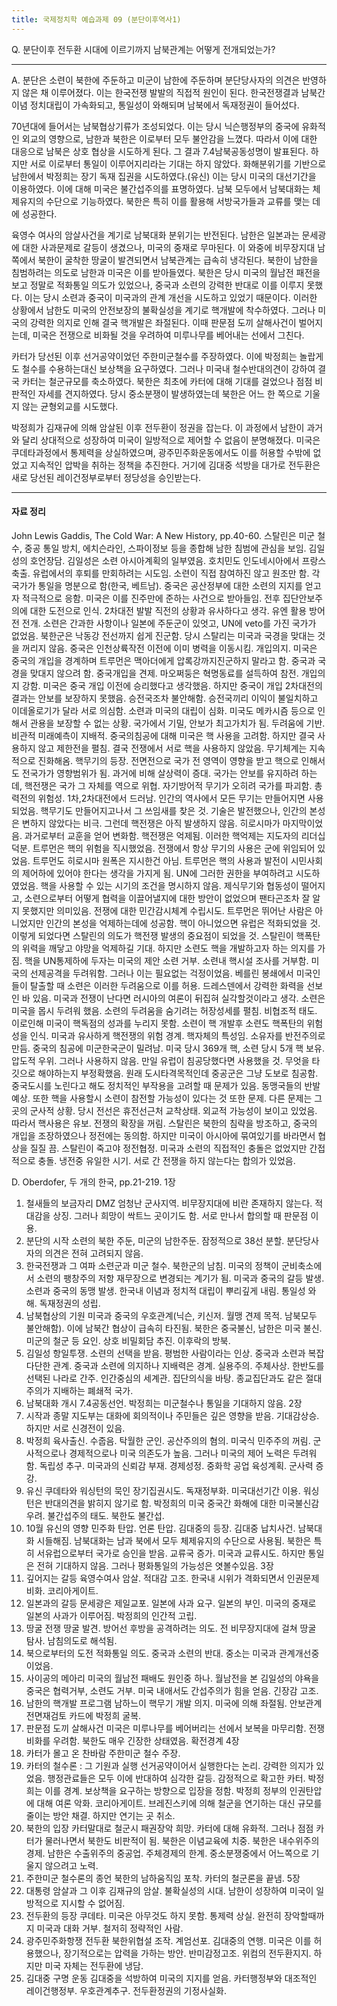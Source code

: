 ```yaml
---
title: 국제정치학 예습과제 09 (분단이후역사1)
---
```


Q. 분단이후 전두환 시대에 이르기까지 남북관계는 어떻게 전개되었는가?

---

A. 분단은 소련이 북한에 주둔하고 미군이 남한에 주둔하며 분단당사자의 의견은 반영하지 않은 채 이루어졌다. 이는 한국전쟁 발발의 직접적 원인이 된다. 한국전쟁결과 남북간 이념 정치대립이 가속화되고, 통일성이 와해되며 남북에서 독재정권이 들어섰다.

70년대에 들어서는 남북협상기류가 조성되었다. 이는 당시 닉슨행정부의 중국에 유화적인 외교의 영향으로, 남한과 북한은 이로부터 모두 불안감을 느꼈다. 따라서 이에 대한 대응으로 남북은 상호 협상을 시도하게 된다. 그 결과 7.4남북공동성명이 발표된다. 하지만 서로 이로부터 통일이 이루어지리라는 기대는 하지 않았다. 화해분위기를 기반으로 남한에서 박정희는 장기 독재 집권을 시도하였다.(유신) 이는 당시 미국의 대선기간을 이용하였다. 이에 대해 미국은 불간섭주의를 표명하였다. 남북 모두에서 남북대화는 체제유지의 수단으로 기능하였다. 북한은 특히 이를 활용해 서방국가들과 교류를 맺는 데에 성공한다.

육영수 여사의 암살사건을 계기로 남북대화 분위기는 반전된다. 남한은 일본과는 문세광에 대한 사과문제로 갈등이 생겼으나, 미국의 중재로 무마된다. 이 와중에 비무장지대 남쪽에서 북한이 굴착한 땅굴이 발견되면서 남북관계는 급속히 냉각된다. 북한이 남한을 침범하려는 의도로 남한과 미국은 이를 받아들였다. 북한은 당시 미국의 월남전 패전을 보고 정말로 적화통일 의도가 있었으나, 중국과 소련의 강력한 반대로 이를 이루지 못했다. 이는 당시 소련과 중국이 미국과의 관계 개선을 시도하고 있었기 때문이다. 이러한 상황에서 남한도 미국의 안전보장의 불확실성을 계기로 핵개발에 착수하였다. 그러나 미국의 강력한 의지로 인해 결국 핵개발은 좌절된다. 이때 판문점 도끼 살해사건이 벌어지는데, 미국은 전쟁으로 비화될 것을 우려하여 미루나무를 베어내는 선에서 그친다.

카터가 당선된 이후 선거공약이었던 주한미군철수를 주장하였다. 이에 박정희는 놀랍게도 철수를 수용하는대신 보상책을 요구하였다. 그러나 미국내 철수반대의견이 강하여 결국 카터는 철군규모를 축소하였다. 북한은 최초에 카터에 대해 기대를 걸었으나 점점 비판적인 자세를 견지하였다. 당시 중소분쟁이 발생하였는데 북한은 어느 한 쪽으로 기울지 않는 균형외교를 시도했다.

박정희가 김재규에 의해 암살된 이후 전두환이 정권을 잡는다. 이 과정에서 남한이 과거와 달리 상대적으로 성장하여 미국이 일방적으로 제어할 수 없음이 분명해졌다. 미국은 쿠데타과정에서 통제력을 상실하였으며, 광주민주화운동에서도 이를 허용할 수밖에 없었고 지속적인 압박을 취하는 정책을 추진한다. 거기에 김대중 석방을 대가로 전두환은 새로 당선된 레이건정부로부터 정당성을 승인받는다.

---

#### 자료 정리

John Lewis Gaddis, The Cold War: A New History, pp.40-60.
스탈린은 미군 철수, 중공 통일 방치, 에치슨라인, 스파이정보 등을 종합해 남한 침범에 관심을 보임. 김일성의 호언장담.
김일성은 소련 아시아계획의 일부였음. 호치민도 인도네시아에서 프랑스 축출. 유럽에서의 후퇴를 만회하려는 시도임. 소련이 직접 참여하진 않고 원조만 함. 각 국가가 통일을 명분으로 함(한국, 베트남). 중국은 공산정부에 대한 소련의 지지를 얻고자 적극적으로 응함.
미국은 이를 진주만에 준하는 사건으로 받아들임. 전후 집단안보주의에 대한 도전으로 인식. 2차대전 발발 직전의 상황과 유사하다고 생각. 유엔 활용 방어전 전개.
소련은 간과한 사항이나 일본에 주둔군이 있엇고, UN에 veto를 가진 국가가 없었음. 북한군은 낙동강 전선까지 쉽게 진군함.
당시 스탈리는 미국과 국경을 맞대는 것을 꺼리지 않음. 중국은 인천상륙작전 이전에 이미 병력을 이동시킴. 개입의지. 미국은 중국의 개입을 경계하며 트루먼은 맥아더에게 압록강까지진군하지 말라고 함. 중국과 국경을 맞대지 않으려 함. 중국개입을 견제. 마오쩌둥은 혁명동료를 설득하여 참전. 개입의지 강함.
미국은 중국 개입 이전에 승리했다고 생각했음. 하지만 중국이 개입
2차대전의 결과는 안보를 보장하지 못했음. 승전국조차 불안해함. 승전국끼리 이익이 불일치하고 이데올로기가 달라 서로 의심함. 소련과 미국의 대립이 심화. 미국도 메카시즘 등으로 인해서 관용을 보장할 수 없는 상황.
국가에서 기밀, 안보가 최고가치가 됨. 두려움에 기반. 비관적 미래예측이 지배적.
중국의침공에 대해 미국은 핵 사용을 고려함. 하지만 결국 사용하지 않고 제한전을 펼침.
결국 전쟁에서 서로 핵을 사용하지 않았음.
무기체계는 지속적으로 진화해옴. 핵무기의 등장. 전면전으로 국가 전 영역이 영향을 받고 핵으로 인해서도 전국가가 영향범위가 됨. 과거에 비해 살상력이 증대.
국가는 안보를 유지하려 하는데, 핵전쟁은 국가 그 자체를 역으로 위협. 자기방어적 무기가 오히려 국가를 파괴함.
총력전의 위험성. 1차,2차대전에서 드러남.
인간의 역사에서 모든 무기는 만들어지면 사용되었음. 핵무기도 만들어지고나서 그 쓰임새를 찾은 것. 기술은 발전했으나, 인간의 본성은 변하지 않았다는 비극.
그런데 핵전쟁은 아직 발생하지 않음. 히로시마가 마지막이었음. 과거로부터 교훈을 얻어 변화함. 핵전쟁은 억제됨.
이러한 핵억제는 지도자의 리더십 덕분. 트루먼은 핵의 위험을 직시했었음. 전쟁에서 항상 무기의 사용은 군에 위임되어 있었음. 트루먼도 히로시마 원폭은 지시한건 아님.
트루먼은 핵의 사용과 발전이 시민사회의 제어하에 있어야 한다는 생각을 가지게 됨. UN에 그러한 권한을 부여하려고 시도하였었음. 핵을 사용할 수 있는 시기의 조건을 명시하지 않음.
제식무기와 협동성이 떨어지고, 소련으로부터 어떻게 협력을 이끌어낼지에 대한 방안이 없었으며 팬타곤조차 잘 알지 못했지만 의미있음.
전쟁에 대한 민간감시체계 수립시도. 트루먼은 뛰어난 사람은 아니었지만 인간의 본성을 억제하는데에 성공함.
핵이 아니었으면 유럽은 적화되었을 것. 이렇게 되었다면 스탈린의 의도가 핵전쟁 발생의 중요점이 되었을 것.
스탈린이 핵폭탄의 위력을 깨닿고 야망을 억제하길 기대. 하지만 소련도 핵을 개발하고자 하는 의지를 가짐. 핵을 UN통제하에 두자는 미국의 제안 소련 거부. 소련내 핵시설 조사를 거부함. 미국의 선제공격을 두려워함. 그러나 이는 필요없는 걱정이었음.
베를린 봉쇄에서 미국인들이 탈출할 때 소련은 이러한 두려움으로 이를 허용. 드레스덴에서 강력한 화력을 선보인 바 있음. 미국과 전쟁이 난다면 러시아의 여론이 뒤집혀 실각할것이라고 생각.
소련은 미국을 몹시 두려워 했음. 소련의 두려움을 숨기려는 허장성세를 펼침. 비협조적 태도. 이로인해 미국이 핵독점의 성과를 누리지 못함.
소련이 핵 개발후 소련도 핵폭탄의 위험성을 인식. 미국과 유사하게 핵전쟁의 위험 경계. 핵자체의 특성임. 소유자를 반전주의로 만듬.
중국의 침공에 미군한국군이 밀려남. 미국 당시 369개 핵, 소련 당시 5개 핵 보유. 압도적 우위. 그러나 사용하지 않음. 만일 유럽이 침공당했다면 사용했을 것.
무엇을 타깃으로 해야하는지 부정확했음. 원래 도시타격목적인데 중공군은 그냥 도보로 침공함. 중국도시를 노린다고 해도 정치적인 부작용을 고려할 때 문제가 있음. 동맹국들의 반발 예상.
또한 핵을 사용할시 소련이 참전할 가능성이 있다는 것 또한 문제.
다른 문제는 그곳의 군사적 상황. 당시 전선은 휴전선근처 교착상태. 외교적 가능성이 보이고 있었음. 따라서 핵사용은 유보. 전쟁의 확장을 꺼림.
스탈린은 북한의 침략을 방조하고, 중국의 개입을 조장하였으나 정전에는 동의함. 하지만 미국이 아시아에 묶여있기를 바라면서 협상을 질질 끔. 스탈린이 죽고야 정전협정.
미국과 소련의 직접적인 충돌은 없었지만 간접적으로 충돌. 냉전중 유일한 시기. 서로 간 전쟁을 하지 않는다는 합의가 있었음.

D. Oberdofer, 두 개의 한국, pp.21-219.
1장
1) 철새들의 보금자리 DMZ
엄청난 군사지역. 비무장지대에 비란 존재하지 않는다. 적대감을 상징. 그러나 희망이 싹트느 곳이기도 함. 서로 만나서 합의할 때 판문점 이용.
2) 분단의 시작
소련의 북한 주둔, 미군의 남한주둔. 잠정적으로 38선 분할. 분단당사자의 의견은 전혀 고려되지 않음.
3) 한국전쟁과 그 여파
소련군과 미군 철수. 북한군의 남침. 미국의 정책이 군비축소에서 소련의 팽창주의 저항 재무장으로 변경되는 계기가 됨. 미국과 중국의 갈등 발생. 소련과 중국의 동맹 발생. 한국내 이념과 정치적 대립이 뿌리깊게 내림. 통일성 와해. 독재정권의 성립.
4) 남북협상의 기원
미국과 중국의 우호관계(닉슨, 키신저. 월맹 견제 목적. 남북모두 불안해함). 이에 남북간 협상이 급속히 타진됨. 북한은 중국불신, 남한은 미국 불신. 미군의 철군 등 요인. 상호 비밀회담 추진. 이후락의 방북.
5) 김일성
항일투쟁. 소련의 선택을 받음. 평범한 사람이라는 인상. 중국과 소련과 복잡다단한 관계. 중국과 소련에 의지하나 지배력은 경계. 실용주의. 주체사상. 한반도를 선택된 나라로 간주. 인간중심의 세계관. 집단의식을 바탕. 종교집단과도 같은 절대주의가 지배하는 폐쇄적 국가.
6) 남북대화 개시
7.4공동선언. 박정희는 미군철수나 통일을 기대하지 않음.
2장
1) 시작과 종말
지도부는 대화에 회의적이나 주민들은 깊은 영향을 받음. 기대감상승. 하지만 서로 신경전이 있음.
2) 박정희
육사출신. 수줍음. 탁월한 군인. 공산주의의 혐의. 미국식 민주주의 꺼림. 군사적으로나 경제적으로나 미국 의존도가 높음. 그러나 미국의 제어 노력은 두려워함. 독립성 추구. 미국과의 신뢰감 부재. 경제성정. 중화학 공업 육성계획. 군사력 증강.
3) 유신 쿠데타와 워싱턴의 묵인
장기집권시도. 독재정부화. 미국대선기간 이용. 워싱턴은 반대의견을 밝히지 않기로 함. 박정희의 미국 중국간 화해에 대한 미국불신감 우려. 불간섭주의 태도. 북한도 불간섭.
4) 10월 유신의 영향
민주화 탄압. 언론 탄압. 김대중의 등장. 김대중 납치사건. 남북대화 시들해짐. 남북대화는 남과 북에서 모두 체제유지의 수단으로 사용됨. 북한은 특히 서유럽으로부터 국가로 승인을 받음. 교류국 증가. 미국과 교류시도. 하지만 통일은 전혀 기대하지 않음. 그러나 평화통일의 가능성은 엿볼수있음.
3장
1) 깊어지는 갈등
육영수여사 암살. 적대감 고조. 한국내 시위가 격화되면서 인권문제 비화. 코리아게이트.
2) 일본과의 갈등
문세광은 제일교포. 일본에 사과 요구. 일본의 부인. 미국의 중재로 일본의 사과가 이루어짐. 박정희의 인간적 고립.
3) 땅굴 전쟁
땅굴 발견. 방어선 후방을 공격하려는 의도. 전 비무장지대에 걸쳐 땅굴 탐사. 남침의도로 해석됨.
4) 북으로부터의 도전
적화통일 의도. 중국과 소련의 반대.  중소는 미국과 관계개선중이었음.
5) 사이공의 메아리
미국의 월남전 패배도 원인중 하나. 월남전을 본 김일성의 야욕을 중국은 협력거부, 소련도 거부. 미국 내애서도 간섭주의가 힘을 얻음. 긴장감 고조.
6) 남한의 핵개발 프로그램
남하느이 핵무기 개발 의지. 미국에 의해 좌절됨. 안보관계 전면재검토 카드에 박정희 굴복.
7) 판문점 도끼 살해사건
미국은 미루나무를 베어버리는 선에서 보복을 마무리함. 전쟁비화를 우려함. 북한도 매우 긴장한 상태였음. 확전경계
4장
1) 카터가 몰고 온 찬바람
주한미군 철수 주장.
2) 카터의 철수론 : 그 기원과 실행
선거공약이어서 실행한다는 논리. 강력한 의지가 있었음. 행정관료들은 모두 이에 반대하여 심각한 갈등. 감정적으로 확고한 카터. 박정희는 이를 경계. 보상책을 요구하는 방향으로 입장을 정함. 박정희 정부의 인권탄압에 대해 여론 악화. 코리아게이트. 브레진스키에 의해 철군을 연기하는 대신 규모를 줄이는 방안 채결. 하지만 연기는 곳 취소.
3) 북한의 입장
카터말대로 철군시 패권장악 희망. 카터에 대해 유화적. 그러나 점점 카터가 물러나면서 북한도 비판적이 됨. 북한은 이념교육에 치중. 북한은 내수위주의 경제. 남한은 수출위주의 중공업. 주체경제의 한계. 중소분쟁중에서 어느쪽으로 기울지 않으려고 노력.
4) 주한미군 철수론의 종언
북한의 남하움직임 포착. 카터의 철군론을 끝냄.
5장
1) 대통령 암살과 그 이후
김재규의 암살. 불확실성의 시대. 남한이 성장하여 미국이 일방적으로 지시할 수 없어짐.
2) 전두환의 등장
쿠데타. 미국은 아무것도 하지 못함. 통제력 상실. 완전히 장악할때까지 미국과 대화 거부. 철저히 정략적인 사람.
3) 광주민주화항쟁
전두환 북한위협설 조작. 계엄선포. 김대중의 연행. 미국은 이를 허용했으나, 장기적으로는 압력을 가하는 방안. 반미감정고조. 위컴의 전두환지지. 하지만 미국 자체는 전두환에 냉담.
4) 김대중 구명 운동
김대중을 석방하여 미국의 지지를 얻음. 카터행정부와 대조적인 레이건행정부. 우호관계추구. 전두환정권의 기정사실화.
